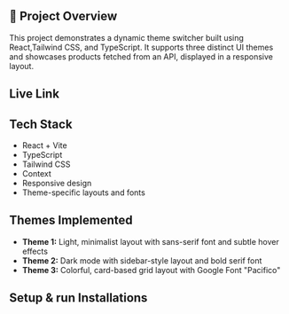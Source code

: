 ## 🚀 Project Overview
This project demonstrates a dynamic theme switcher built using React,Tailwind CSS, and TypeScript. It supports three distinct UI themes and showcases products fetched from an API, displayed in a responsive layout.

## Live Link


## Tech Stack
- React + Vite
- TypeScript
- Tailwind CSS
- Context
- Responsive design
- Theme-specific layouts and fonts

## Themes Implemented
- **Theme 1:** Light, minimalist layout with sans-serif font and subtle hover effects
- **Theme 2:** Dark mode with sidebar-style layout and bold serif font
- **Theme 3:** Colorful, card-based grid layout with Google Font "Pacifico"

## Setup & run Installations
